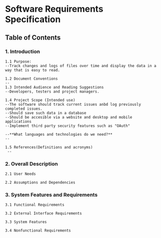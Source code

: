 # Software Requirements Specification

## Table of Contents
### 1. Introduction
    1.1 Purpose:  
    --Track changes and logs of files over time and display the data in a way that is easy to read.  

    1.2 Document Conventions  
    --
    1.3 Intended Audience and Reading Suggestions  
    --Developers, testers and project managers.   

    1.4 Project Scope (Intended use)  
    --The software should track current issues anbd log previously completed issues.  
    --Should save such data in a database
    --Should be accesible via a website and desktop and mobile applications
    --Implement third party security features such as "OAuth"  
    
    --**What languages and technologies do we need?**  
    --  
    
    1.5 References(Definitions and acronyms)  
     --  
   
### 2. Overall Description
    2.1 User Needs  

    2.2 Assumptions and Dependencies

### 3. System Features and Requirements

    3.1 Functional Requirements

    3.2 External Interface Requirements

    3.3 System Features

    3.4 Nonfunctional Requirements
   
